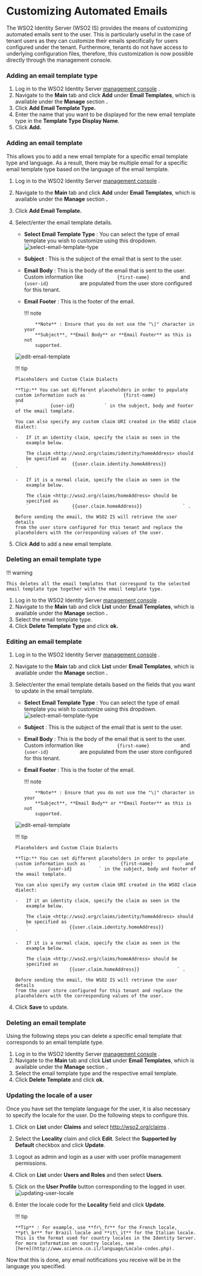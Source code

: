 # Customizing Automated Emails

The WSO2 Identity Server (WSO2 IS) provides the means of customizing
automated emails sent to the user. This is particularly useful in the
case of tenant users as they can customize their emails specifically for
users configured under the tenant. Furthermore, tenants do not have
access to underlying configuration files, therefore, this customization
is now possible directly through the management console.

### Adding an email template type

1.  Log in to the WSO2 Identity Server [management
    console](../../setup/getting-started-with-the-management-console)
    .
2.  Navigate to the **Main** tab and click **Add** under **Email
    Templates**, which is available under the **Manage** section **.**
3.  Click **Add Email Template Type.**
4.  Enter the name that you want to be displayed for the new email
    template type in the **Template Type Display Name**.
5.  Click **Add.**

### Adding an email template

This allows you to add a new email template for a specific email
template type and language. As a result, there may be multiple email for
a specific email template type based on the language of the email
template.

1.  Log in to the WSO2 Identity Server [management
    console](../../setup/getting-started-with-the-management-console)
    .
2.  Navigate to the **Main** tab and click **Add** under **Email
    Templates**, which is available under the **Manage** section **.**
3.  Click **Add Email Template.**
4.  Select/enter the email template details.  

    -   **Select Email Template Type** : You can select the type of
        email template you wish to customize using this dropdown.  
        ![select-email-template-type](../../assets/img/using-wso2-identity-server/select-email-template-type.png)
    -   **Subject** : This is the subject of the email that is sent to
        the user.
    -   **Email Body** : This is the body of the email that is sent to
        the user. Custom information like
        `             {first-name}            ` and
        `             {user-id}            ` are populated from the user
        store configured for this tenant.
    -   **Email Footer** : This is the footer of the email.

        !!! note
        
                **Note** : Ensure that you do not use the "\|" character in your
                **Subject**, **Email Body** or **Email Footer** as this is not
                supported.
        

    ![edit-email-template](../../assets/img/using-wso2-identity-server/edit-email-template.png) 

      
    !!! tip
    
        Placeholders and Custom Claim Dialects
    
        **Tip:** You can set different placeholders in order to populate
        custom information such as `            {first-name}           ` and
        `            {user-id}           ` in the subject, body and footer
        of the email template.
    
        You can also specify any custom claim URI created in the WSO2 claim
        dialect:
    
        -   If it an identity claim, specify the claim as seen in the
            example below.
    
            The claim <http://wso2.org/claims/identity/homeAddress> should
            be specified as
            `                {{user.claim.identity.homeAddress}}               `
    
        -   If it is a normal claim, specify the claim as seen in the
            example below.
    
            The claim <http://wso2.org/claims/homeAddress> should be
            specified as
            `                {{user.claim.homeAddress}}               ` .
    
        Before sending the email, the WSO2 IS will retrieve the user details
        from the user store configured for this tenant and replace the
        placeholders with the corresponding values of the user.
    

5.  Click **Add** to add a new email template.

### Deleting an email template type

!!! warning
    
    This deletes all the email templates that correspond to the selected
    email template type together with the email template type.
    

1.  Log in to the WSO2 Identity Server [management
    console](../../setup/getting-started-with-the-management-console)
    .
2.  Navigate to the **Main** tab and click **List** under **Email
    Templates**, which is available under the **Manage** section **.**
3.  Select the email template type.
4.  Click **Delete Template Type** and click **ok.**

### Editing an email template

1.  Log in to the WSO2 Identity Server [management
    console](../../setup/getting-started-with-the-management-console)
    .
2.  Navigate to the **Main** tab and click **List** under **Email
    Templates**, which is available under the **Manage** section **.**
3.  Select/enter the email template details based on the fields that you
    want to update in the email template.  

    -   **Select Email Template Type** : You can select the type of
        email template you wish to customize using this dropdown.  
        ![select-email-template-type](../../assets/img/using-wso2-identity-server/select-email-template-type.png)
    -   **Subject** : This is the subject of the email that is sent to
        the user.
    -   **Email Body** : This is the body of the email that is sent to
        the user. Custom information like
        `             {first-name}            ` and
        `             {user-id}            ` are populated from the user
        store configured for this tenant.
    -   **Email Footer** : This is the footer of the email.

        !!! note
        
                **Note** : Ensure that you do not use the "\|" character in your
                **Subject**, **Email Body** or **Email Footer** as this is not
                supported.
        

    ![edit-email-template](../../assets/img/using-wso2-identity-server/edit-email-template.png) 

    !!! tip
    
        Placeholders and Custom Claim Dialects
    
        **Tip:** You can set different placeholders in order to populate
        custom information such as `           {first-name}          ` and
        `           {user-id}          ` in the subject, body and footer of
        the email template.
    
        You can also specify any custom claim URI created in the WSO2 claim
        dialect:
    
        -   If it an identity claim, specify the claim as seen in the
            example below.
    
            The claim <http://wso2.org/claims/identity/homeAddress> should
            be specified as
            `               {{user.claim.identity.homeAddress}}              `
    
        -   If it is a normal claim, specify the claim as seen in the
            example below.
    
            The claim <http://wso2.org/claims/homeAddress> should be
            specified as
            `               {{user.claim.homeAddress}}              ` .
    
        Before sending the email, the WSO2 IS will retrieve the user details
        from the user store configured for this tenant and replace the
        placeholders with the corresponding values of the user.
    

4.  Click **Save** to update.

### Deleting an email template

Using the following steps you can delete a specific email template that
corresponds to an email template type.

1.  Log in to the WSO2 Identity Server [management
    console](../../setup/getting-started-with-the-management-console)
    .
2.  Navigate to the **Main** tab and click **List** under **Email
    Templates**, which is available under the **Manage** section **.**
3.  Select the email template type and the respective email template.
4.  Click **Delete Template** and click **ok.**

### Updating the locale of a user

Once you have set the template language for the user, it is also
necessary to specify the locale for the user. Do the following steps to
configure this.

1.  Click on **List** under **Claims** and select
    <http://wso2.org/claims> .
2.  Select the **Locality** claim and click **Edit**. Select the
    **Supported by Default** checkbox and click **Update**.
3.  Logout as admin and login as a user with user profile management
    permissions.
4.  Click on **List** under **Users and Roles** and then select
    **Users**.
5.  Click on the **User Profile** button corresponding to the logged in
    user.  
    ![updating-user-locale](../../assets/img/using-wso2-identity-server/updating-user-locale.png) 
6.  Enter the locale code for the **Locality** field and click
    **Update**.

    !!! tip
    
        **Tip** : For example, use **fr\_fr** for the French locale,
        **pt\_br** for Brazil locale and **it\_it** for the Italian locale.
        This is the format used for country locales in the Identity Server.
        For more information on country locales, see
        [here](http://www.science.co.il/language/Locale-codes.php).
    

Now that this is done, any email notifications you receive will be in
the language you specified.
